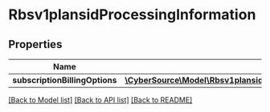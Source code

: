 # Rbsv1plansidProcessingInformation

## Properties
Name | Type | Description | Notes
------------ | ------------- | ------------- | -------------
**subscriptionBillingOptions** | [**\CyberSource\Model\Rbsv1plansidProcessingInformationSubscriptionBillingOptions**](Rbsv1plansidProcessingInformationSubscriptionBillingOptions.md) |  | [optional] 

[[Back to Model list]](../README.md#documentation-for-models) [[Back to API list]](../README.md#documentation-for-api-endpoints) [[Back to README]](../README.md)


